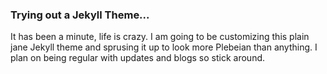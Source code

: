 ### Trying out a Jekyll Theme...
It has been a minute, life is crazy. I am going to be customizing this plain jane Jekyll theme and sprusing it up to look more Plebeian than anything. I plan on being regular with updates and blogs so stick around.
